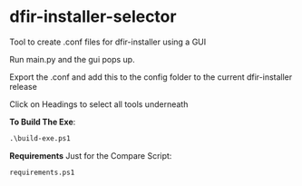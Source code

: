 # dfir-installer-selector

Tool to create .conf files for dfir-installer using a GUI

Run main.py and the gui pops up.

Export the .conf and add this to the config folder to the current dfir-installer release

Click on Headings to select all tools underneath

**To Build The Exe**:
```cmd
.\build-exe.ps1
```

**Requirements**
Just for the Compare Script:
```cmd
requirements.ps1
```

